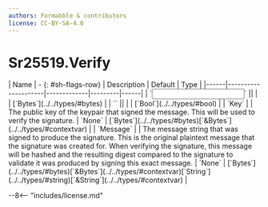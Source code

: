 ```yaml
---
authors: Formabble & contributors
license: CC-BY-SA-4.0
---
```



# Sr25519.Verify

<div class="sh-parameters" markdown="1">
| Name | - {: #sh-flags-row} | Description | Default | Type |
|------|---------------------|-------------|---------|------|
| `<input>` || | | [`Bytes`](../../types/#bytes) |
| `<output>` || | | [`Bool`](../../types/#bool) |
| `Key` |  | The public key of the keypair that signed the message. This will be used to verify the signature. | `None` | [`Bytes`](../../types/#bytes)[`&Bytes`](../../types/#contextvar) |
| `Message` |  | The message string that was signed to produce the signature. This is the original plaintext message that the signature was created for. When verifying the signature, this message will be hashed and the resulting digest compared to the signature to validate it was produced by signing this exact message. | `None` | [`Bytes`](../../types/#bytes)[`&Bytes`](../../types/#contextvar)[`String`](../../types/#string)[`&String`](../../types/#contextvar) |

</div>



--8<-- "includes/license.md"

